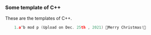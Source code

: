 ### Some template of C++

These are the templates of C++.

```cpp
    1.a^b mod p (Upload on Dec. 25th , 2021) 🎄Merry Christmas!🎄
```
